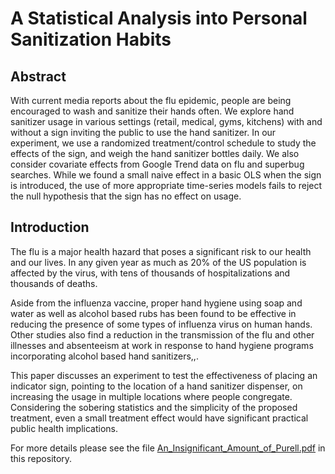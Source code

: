 # A Statistical Analysis into Personal Sanitization Habits 

## Abstract
With current media reports about the flu epidemic, people are being encouraged to wash and sanitize their hands often.  We explore hand sanitizer usage in various settings (retail, medical, gyms, kitchens) with and without a sign inviting the public to use the hand sanitizer.  In our experiment, we use a randomized treatment/control schedule to study the effects of the sign, and weigh the hand sanitizer bottles daily.  We also consider covariate effects from Google Trend data on flu and superbug searches.  While we found a small naive effect in a basic OLS when the sign is introduced, the use of more appropriate time-series models fails to reject the null hypothesis that the sign has no effect on usage.

## Introduction
The flu is a major health hazard that poses a significant risk to our health and our lives. In any given year as much as 20% of the US population is affected by the virus, with tens of thousands of hospitalizations and thousands of deaths. 

Aside from the influenza vaccine, proper hand hygiene using soap and water as well as alcohol based rubs has been found to be effective in reducing the presence of some types of influenza virus on human hands. Other studies also find a reduction in the transmission of the flu and other illnesses and absenteeism at work in response to hand hygiene programs incorporating alcohol based hand sanitizers,,.

This paper discusses an experiment to test the effectiveness of placing an indicator sign, pointing to the location of a hand sanitizer dispenser, on increasing the usage in multiple locations where people congregate. Considering the sobering statistics and the simplicity of the proposed treatment, even a small treatment effect would have significant practical public health implications.

For more details please see the file [An_Insignificant_Amount_of_Purell.pdf](https://github.com/mathaholic/sanitization_habits_statistical_analysis/blob/master/An_Insignificant_Amount_of_Purell.pdf) in this repository.
